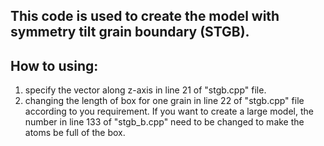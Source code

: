 ## This code is used to create the model with symmetry tilt grain boundary (STGB).

## How to using:
1) specify the vector along z-axis in line 21 of "stgb.cpp" file.
2) changing the length of box for one grain in line 22 of "stgb.cpp" file according to you requirement. If you want to create a large model, the number in line 133 of "stgb_b.cpp" need to be changed to make the atoms be full of the box.
